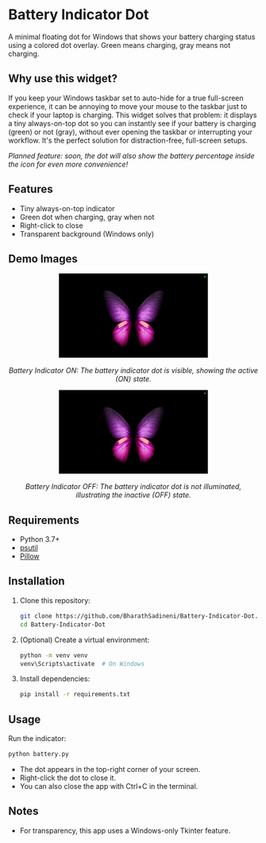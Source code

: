# Battery Indicator Dot

A minimal floating dot for Windows that shows your battery charging status using a colored dot overlay. Green means charging, gray means not charging.

## Why use this widget?
If you keep your Windows taskbar set to auto-hide for a true full-screen experience, it can be annoying to move your mouse to the taskbar just to check if your laptop is charging. This widget solves that problem: it displays a tiny always-on-top dot so you can instantly see if your battery is charging (green) or not (gray), without ever opening the taskbar or interrupting your workflow. It's the perfect solution for distraction-free, full-screen setups.

*Planned feature: soon, the dot will also show the battery percentage inside the icon for even more convenience!*

## Features
- Tiny always-on-top indicator
- Green dot when charging, gray when not
- Right-click to close
- Transparent background (Windows only)

## Demo Images

<p align="center">
  <img src="Battery Indicator Dot ON Image.png" alt="Battery Indicator ON" width="300"/>
</p>
<p align="center"><i>Battery Indicator ON: The battery indicator dot is visible, showing the active (ON) state.</i></p>

<p align="center">
  <img src="Battery Indicator Dot OFF Image.png" alt="Battery Indicator OFF" width="300"/>
</p>
<p align="center"><i>Battery Indicator OFF: The battery indicator dot is not illuminated, illustrating the inactive (OFF) state.</i></p>


## Requirements
- Python 3.7+
- [psutil](https://pypi.org/project/psutil/)
- [Pillow](https://pypi.org/project/Pillow/)

## Installation
1. Clone this repository:
   ```sh
   git clone https://github.com/BharathSadineni/Battery-Indicator-Dot.git
   cd Battery-Indicator-Dot
   ```
2. (Optional) Create a virtual environment:
   ```sh
   python -m venv venv
   venv\Scripts\activate  # On Windows
   ```
3. Install dependencies:
   ```sh
   pip install -r requirements.txt
   ```

## Usage
Run the indicator:
```sh
python battery.py
```
- The dot appears in the top-right corner of your screen.
- Right-click the dot to close it.
- You can also close the app with Ctrl+C in the terminal.

## Notes
- For transparency, this app uses a Windows-only Tkinter feature. 
